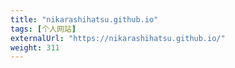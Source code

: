 ```yaml
---
title: "nikarashihatsu.github.io"
tags: [个人网站]
externalUrl: "https://nikarashihatsu.github.io/"
weight: 311
---
```

